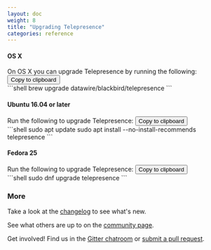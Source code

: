 ```yaml
---
layout: doc
weight: 8
title: "Upgrading Telepresence"
categories: reference
---
```


<script src="https://cdn.jsdelivr.net/npm/clipboard@1/dist/clipboard.min.js"></script>
<script>
    var clipboard = new Clipboard('.copy-to-clipboard');
    clipboard.on('success', function(e) {
        $(e.trigger).text('Copied');
        e.clearSelection();
    });
</script>

#### OS X
<div class="u-cf u-full-width">
On OS X you can upgrade Telepresence by running the following:
<button data-system="osx" data-location="{{ include.location }}" class="button fa-pull-right copy-to-clipboard" data-clipboard-text="brew upgrade datawire/blackbird/telepresence">Copy to clipboard</button>
</div>
```shell
brew upgrade datawire/blackbird/telepresence
```

#### Ubuntu 16.04 or later
<div class="u-cf u-full-width">
Run the following to upgrade Telepresence:
<button data-system="ubuntu" data-location="{{ include.location }}" class="button fa-pull-right copy-to-clipboard" data-clipboard-text="sudo apt update&#xa;sudo apt install --no-install-recommends telepresence">Copy to clipboard</button>
</div>
```shell
sudo apt update
sudo apt install --no-install-recommends telepresence
```

#### Fedora 25
<div class="u-cf u-full-width">
Run the following to upgrade Telepresence:
<button data-system="fedora" data-location="{{ include.location }}" class="button fa-pull-right copy-to-clipboard" data-clipboard-text="sudo dnf upgrade telepresence">Copy to clipboard</button>
</div>
```shell
sudo dnf upgrade telepresence
```

### More

Take a look at the [changelog](changelog) to see what's new.

See what others are up to on the [community page](community).

Get involved! Find us in the [Gitter chatroom](https://gitter.im/datawire/telepresence) or [submit a pull request](https://github.com/datawire/telepresence/pulls).
